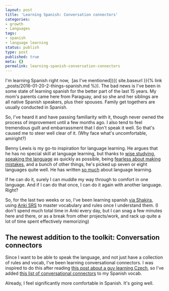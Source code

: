 ```yaml
---
layout: post
title: 'Learning Spanish: Conversation connectors'
categories:
- growth
- Languages
tags:
- spanish
- language learning
status: publish
type: post
published: true
meta: {}
permalink: learning-spanish-conversation-connectors
---
```




I'm learning Spanish right now, 
[as I've mentioned]({{ site.baseurl }}{% link _posts/2016-01-20-2-things-spanish.md %}). The bad news is I've been in some state of
learning spanish for the better part of the last 15 years. My mom's parents came here from Paraguay, and so she and her siblings are all native Spanish speakers, plus their spouses. Family get togethers are usually conducted in Spanish.



So, I've heard it and have passing familiarity with it, though never owned the process of improvement until a few months ago. I also tend to feel tremendous guilt and embarrassment that I don't speak it well. So that's caused me to steer well clear of it. (Why face what's uncomfortable, amiright?)



Benny Lewis is my go-to inspiration for language learning. He argues that he has no special skill at language learning, but thanks to
[wise studying](http://www.fluentin3months.com/goldilocks/), 
[speaking the language](http://www.fluentin3months.com/skype-language-exchange/) as quickly as possible, being
[fearless about making mistakes](http://www.fluentin3months.com/mistakes-matter/), and a bunch of other things, he's picked up seven or eight languages quite well. He has written
[so much](http://www.fluentin3months.com/author/benny/) about language learning.



If he can do it, surely I can muddle my way through to comfort in one language. And if I can do that once, I can do it again with another language. Right?



So, for the last two weeks or so, I've been learning spanish
[via Shakira](http://www.fluentin3months.com/shakira/), using
[Anki SRS](http://www.fluentin3months.com/spaced-repetition/) to master vocabulary and rules once I understand them. (I don't spend much total time in Anki every day, but I can snag a few minutes here and there, or as a break from other projects/work, and rack up quite a lot of time spent
effectively memorizing)


## The newest addition to the toolkit: Conversation connectors



Since I want to be able to
speak the language, and not just have a collection of rules and vocab, I've been learning
conversational connectors. I was inspired to do this after reading
[this post about a guy learning Czech](https://sites.google.com/site/fluentczech/conversationalintimacy), so I've added
[this list of conversational connectors](http://www.memrise.com/course/396749/spanish-conversational-connectors/) to my Spanish vocab.



Already, I feel significantly more comfortable in Spanish. It's going well.
